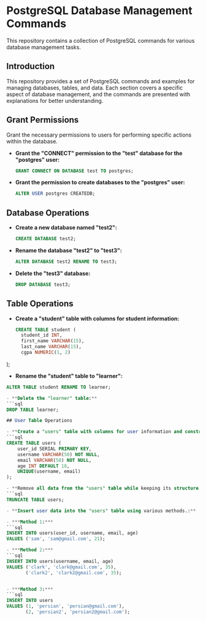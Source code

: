 # PostgreSQL Database Management Commands

This repository contains a collection of PostgreSQL commands for various database management tasks.

## Introduction

This repository provides a set of PostgreSQL commands and examples for managing databases, tables, and data. Each section covers a specific aspect of database management, and the commands are presented with explanations for better understanding.

## Grant Permissions

Grant the necessary permissions to users for performing specific actions within the database.

- **Grant the "CONNECT" permission to the "test" database for the "postgres" user:**
  ```sql
  GRANT CONNECT ON DATABASE test TO postgres;

- **Grant the permission to create databases to the "postgres" user:**
  ```sql
  ALTER USER postgres CREATEDB;

## Database Operations

- **Create a new database named "test2":**
  ```sql
  CREATE DATABASE test2;

- **Rename the database "test2" to "test3":**
  ```sql
  ALTER DATABASE test2 RENAME TO test3;

- **Delete the "test3" database:**
  ```sql
  DROP DATABASE test3;

## Table Operations

- **Create a "student" table with columns for student information:**
  ```sql
  CREATE TABLE student (
    student_id INT,
    first_name VARCHAR(15),
    last_name VARCHAR(15),
    cgpa NUMERIC(1, 2)
);

- **Rename the "student" table to "learner":**
```sql
ALTER TABLE student RENAME TO learner;

- **Delete the "learner" table:**
```sql
DROP TABLE learner;

## User Table Operations

- **Create a "users" table with columns for user information and constraints:**
```sql
CREATE TABLE users (
    user_id SERIAL PRIMARY KEY,
    username VARCHAR(50) NOT NULL,
    email VARCHAR(50) NOT NULL,
    age INT DEFAULT 18,
    UNIQUE(username, email)
);

- **Remove all data from the "users" table while keeping its structure:**
```sql
TRUNCATE TABLE users;

- **Insert user data into the "users" table using various methods.:**

- ***Method 1:***
```sql
INSERT INTO users(user_id, username, email, age)
VALUES ('sam', 'sam@gmail.com', 21);

- ***Method 2:***
```sql
INSERT INTO users(username, email, age)
VALUES ('clark', 'clark@gmail.com', 35),
       ('clark2', 'clark2@gmail.com', 35);


- ***Method 3:***
```sql
INSERT INTO users
VALUES (1, 'persian', 'persian@gmail.com'),
       (2, 'persian2', 'persian2@gmail.com');
